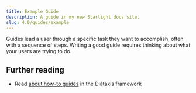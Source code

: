 ```yaml
---
title: Example Guide
description: A guide in my new Starlight docs site.
slug: 4.0/guides/example
---
```


Guides lead a user through a specific task they want to accomplish, often with a sequence of steps.
Writing a good guide requires thinking about what your users are trying to do.

## Further reading

* Read [about how-to guides](https://diataxis.fr/how-to-guides/) in the Diátaxis framework
